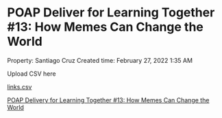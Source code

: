 # POAP Deliver for Learning Together #13: How Memes Can Change the World

Property: Santiago Cruz 
Created time: February 27, 2022 1:35 AM

Upload CSV here

[links.csv](POAP%20Deliver%20for%20Learning%20Together%20#13%20How%20Memes%20C%2085d89646682d45b494dc253ae7cbee34/links.csv)

[POAP Delivery for Learning Together #13: How Memes Can Change the World](POAP%20Deliver%20for%20Learning%20Together%20#13%20How%20Memes%20C%2085d89646682d45b494dc253ae7cbee34/POAP%20Delivery%20for%20Learning%20Together%20#13%20How%20Memes%20%20b24f7c6c377e440f8e0a0378d45d4d3c.csv)